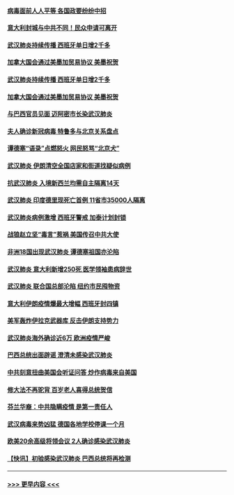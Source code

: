 #### [病毒面前人人平等 各国政要纷纷中招](../pages/prog202/a102799720.md?t=03150502) 
#### [意大利封城与中共不同！民众申请可离开](../pages/prog202/a102799706.md?t=03150502) 
#### [武汉肺炎持续传播 西班牙单日增2千多](../pages/prog202/a102799701.md?t=03150502) 
#### [加拿大国会通过美墨加贸易协议  美墨祝贺](../pages/prog202/a102799699.md?t=03150502) 
#### [武汉肺炎持续传播 西班牙单日增2千多](../pages/prog202/a102799649.md?t=03150502) 
#### [加拿大国会通过美墨加贸易协议  美墨祝贺](../pages/prog202/a102799636.md?t=03150502) 
#### [与巴西官员见面 迈阿密市长染武汉肺炎](../pages/prog202/a102799484.md?t=03150502) 
#### [夫人确诊新冠病毒 特鲁多与北京关系盘点](../pages/prog202/a102799474.md?t=03150502) 
#### [谭德塞“语录”点燃怒火 网民怒骂“北京犬”](../pages/prog202/a102799480.md?t=03150502) 
#### [武汉肺炎 伊朗清空全国店家和街道找疑似病例](../pages/prog202/a102799451.md?t=03150502) 
#### [抗武汉肺炎 入境新西兰均需自主隔离14天](../pages/prog202/a102799406.md?t=03150502) 
#### [武汉肺炎 印度德里现死亡首例 11省市35000人隔离](../pages/prog202/a102799379.md?t=03150502) 
#### [武汉肺炎病例激增 西班牙警戒 加泰计划封锁](../pages/prog202/a102799338.md?t=03150502) 
#### [战狼赵立坚“毒言”惹祸 美国传召中共大使](../pages/prog202/a102799314.md?t=03150502) 
#### [非洲18国出现武汉肺炎 谭德塞祖国亦沦陷](../pages/prog202/a102799302.md?t=03150502) 
#### [武汉肺炎 意大利新增250死 医学领袖患病辞世](../pages/prog202/a102799253.md?t=03150502) 
#### [武汉肺炎 联合国总部沦陷 纽约市民囤物资](../pages/prog202/a102799239.md?t=03150502) 
#### [意大利伊朗疫情爆最大增幅 西班牙封四镇](../pages/prog202/a102798969.md?t=03150502) 
#### [美军轰炸伊拉克武器库 反击伊朗支持势力](../pages/prog202/a102799127.md?t=03150502) 
#### [武汉肺炎海外确诊近6万 欧洲疫情严峻](../pages/prog202/a102799147.md?t=03150502) 
#### [巴西总统出面辟谣  澄清未感染武汉肺炎](../pages/prog202/a102799066.md?t=03150502) 
#### [中共刻意扭曲美国会听证问答 炒作病毒来自美国](../pages/prog202/a102799022.md?t=03150502) 
#### [修大法不再驼背 百岁老人喜得总统贺信](../pages/prog202/a102799026.md?t=03150502) 
#### [芬兰华裔：中共隐瞒疫情 是第一责任人](../pages/prog202/a102798951.md?t=03150502) 
#### [武汉病毒来势凶猛 德国各地学校停课一个月](../pages/prog202/a102798978.md?t=03150502) 
#### [欧美20余高级将领会议 2人确诊感染武汉肺炎](../pages/prog202/a102798930.md?t=03150502) 
#### [【快讯】初验感染武汉肺炎 巴西总统将再检测](../pages/prog202/a102798917.md?t=03150502) 

----
#### [ >>> 更早内容 <<< ](../indexes/prog202-earlier.md)

